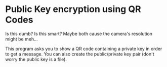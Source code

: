 # Public Key encryption using QR Codes

Is this dumb? Is this smart? Maybe both cause the camera's resolution might be meh...

This program asks you to show a QR code containing a private key in order to get a message.
You can also create the public/private key pair (don't worry the public key is a file).